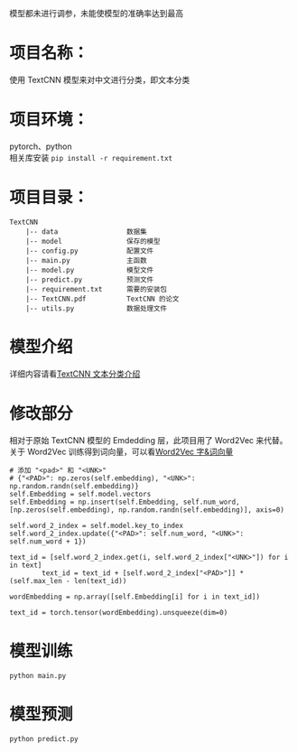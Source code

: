 模型都未进行调参，未能使模型的准确率达到最高
# 项目名称：
使用 TextCNN 模型来对中文进行分类，即文本分类

# 项目环境：
pytorch、python   
相关库安装
`pip install -r requirement.txt`

# 项目目录：
```
TextCNN         
    |-- data                 数据集   
    |-- model                保存的模型               
    |-- config.py            配置文件                    
    |-- main.py              主函数                      
    |-- model.py             模型文件                     
    |-- predict.py           预测文件                         
    |-- requirement.txt      需要的安装包   
    |-- TextCNN.pdf          TextCNN 的论文
    |-- utils.py             数据处理文件
   ```

# 模型介绍
详细内容请看[TextCNN 文本分类介绍](../01-TextCNN%20文本分类/README.md)

# 修改部分
相对于原始 TextCNN 模型的 Emdedding 层，此项目用了 Word2Vec 来代替。
关于 Word2Vec 训练得到词向量，可以看[Word2Vec 字&词向量](../00-Word2Vec%20字&词向量)

```
# 添加 "<pad>" 和 "<UNK>"
# {"<PAD>": np.zeros(self.embedding), "<UNK>": np.random.randn(self.embedding)}
self.Embedding = self.model.vectors
self.Embedding = np.insert(self.Embedding, self.num_word, [np.zeros(self.embedding), np.random.randn(self.embedding)], axis=0)

self.word_2_index = self.model.key_to_index
self.word_2_index.update({"<PAD>": self.num_word, "<UNK>": self.num_word + 1})
```

```
text_id = [self.word_2_index.get(i, self.word_2_index["<UNK>"]) for i in text]
        text_id = text_id + [self.word_2_index["<PAD>"]] * (self.max_len - len(text_id))

wordEmbedding = np.array([self.Embedding[i] for i in text_id])

text_id = torch.tensor(wordEmbedding).unsqueeze(dim=0)
```

# 模型训练
`python main.py`

# 模型预测
`python predict.py`

